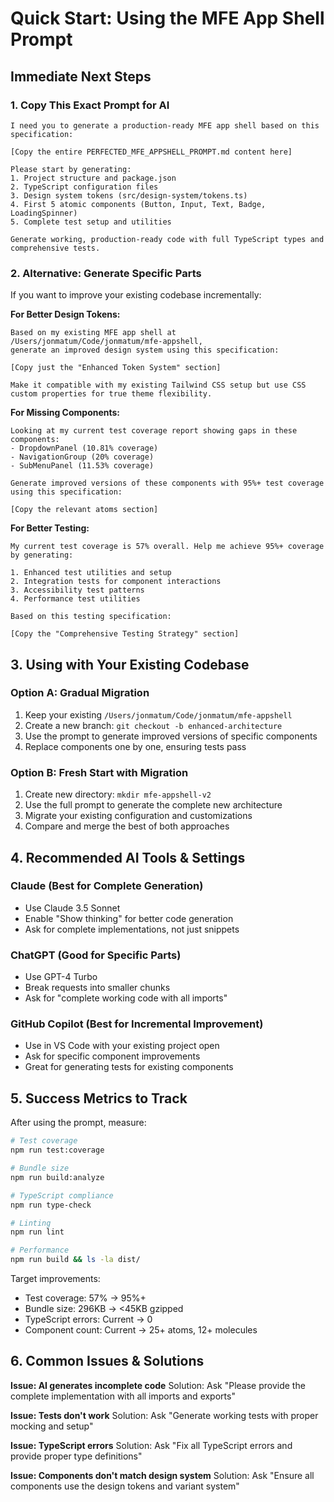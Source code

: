 # Quick Start: Using the MFE App Shell Prompt

## Immediate Next Steps

### 1. Copy This Exact Prompt for AI

```
I need you to generate a production-ready MFE app shell based on this specification:

[Copy the entire PERFECTED_MFE_APPSHELL_PROMPT.md content here]

Please start by generating:
1. Project structure and package.json
2. TypeScript configuration files
3. Design system tokens (src/design-system/tokens.ts)
4. First 5 atomic components (Button, Input, Text, Badge, LoadingSpinner)
5. Complete test setup and utilities

Generate working, production-ready code with full TypeScript types and comprehensive tests.
```

### 2. Alternative: Generate Specific Parts

If you want to improve your existing codebase incrementally:

**For Better Design Tokens:**
```
Based on my existing MFE app shell at /Users/jonmatum/Code/jonmatum/mfe-appshell, 
generate an improved design system using this specification:

[Copy just the "Enhanced Token System" section]

Make it compatible with my existing Tailwind CSS setup but use CSS custom properties for true theme flexibility.
```

**For Missing Components:**
```
Looking at my current test coverage report showing gaps in these components:
- DropdownPanel (10.81% coverage)
- NavigationGroup (20% coverage) 
- SubMenuPanel (11.53% coverage)

Generate improved versions of these components with 95%+ test coverage using this specification:

[Copy the relevant atoms section]
```

**For Better Testing:**
```
My current test coverage is 57% overall. Help me achieve 95%+ coverage by generating:

1. Enhanced test utilities and setup
2. Integration tests for component interactions  
3. Accessibility test patterns
4. Performance test utilities

Based on this testing specification:

[Copy the "Comprehensive Testing Strategy" section]
```

## 3. Using with Your Existing Codebase

### Option A: Gradual Migration
1. Keep your existing `/Users/jonmatum/Code/jonmatum/mfe-appshell`
2. Create a new branch: `git checkout -b enhanced-architecture`
3. Use the prompt to generate improved versions of specific components
4. Replace components one by one, ensuring tests pass

### Option B: Fresh Start with Migration
1. Create new directory: `mkdir mfe-appshell-v2`
2. Use the full prompt to generate the complete new architecture
3. Migrate your existing configuration and customizations
4. Compare and merge the best of both approaches

## 4. Recommended AI Tools & Settings

### Claude (Best for Complete Generation)
- Use Claude 3.5 Sonnet
- Enable "Show thinking" for better code generation
- Ask for complete implementations, not just snippets

### ChatGPT (Good for Specific Parts)
- Use GPT-4 Turbo
- Break requests into smaller chunks
- Ask for "complete working code with all imports"

### GitHub Copilot (Best for Incremental Improvement)
- Use in VS Code with your existing project open
- Ask for specific component improvements
- Great for generating tests for existing components

## 5. Success Metrics to Track

After using the prompt, measure:

```bash
# Test coverage
npm run test:coverage

# Bundle size
npm run build:analyze

# TypeScript compliance
npm run type-check

# Linting
npm run lint

# Performance
npm run build && ls -la dist/
```

Target improvements:
- Test coverage: 57% → 95%+
- Bundle size: 296KB → <45KB gzipped
- TypeScript errors: Current → 0
- Component count: Current → 25+ atoms, 12+ molecules

## 6. Common Issues & Solutions

**Issue: AI generates incomplete code**
Solution: Ask "Please provide the complete implementation with all imports and exports"

**Issue: Tests don't work**
Solution: Ask "Generate working tests with proper mocking and setup"

**Issue: TypeScript errors**
Solution: Ask "Fix all TypeScript errors and provide proper type definitions"

**Issue: Components don't match design system**
Solution: Ask "Ensure all components use the design tokens and variant system"
